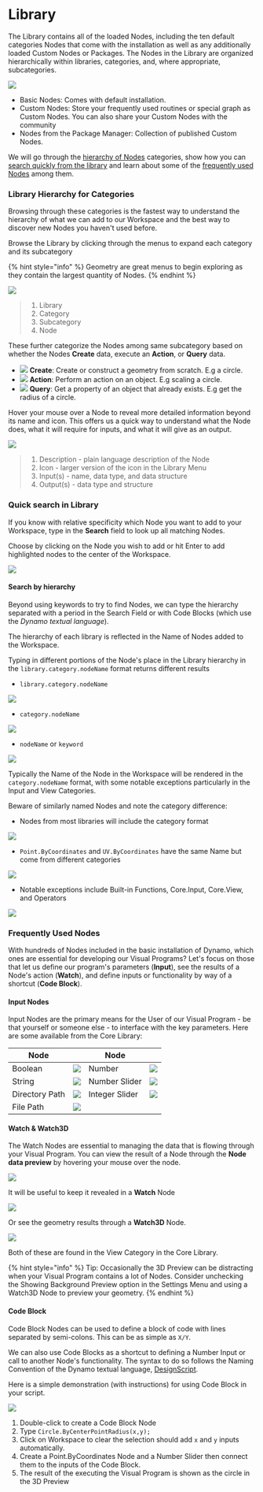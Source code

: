# Library

The Library contains all of the loaded Nodes, including the ten default categories Nodes that come with the installation as well as any additionally loaded Custom Nodes or Packages. The Nodes in the Library are organized hierarchically within libraries, categories, and, where appropriate, subcategories.

![](<../.gitbook/assets/library - library UI.jpg>)

* Basic Nodes: Comes with default installation.
* Custom Nodes: Store your frequently used routines or special graph as Custom Nodes. You can also share your Custom Nodes with the community
* Nodes from the Package Manager: Collection of published Custom Nodes.

We will go through the [hierarchy of Nodes](3-3\_dynamo\_libraries.md#library-hierarchy-for-categories) categories, show how you can [search quickly from the library](3-3\_dynamo\_libraries.md#quick-search-in-library) and learn about some of the [frequently used Nodes](3-3\_dynamo\_libraries.md#frequently-used-nodes) among them.

### Library Hierarchy for Categories

Browsing through these categories is the fastest way to understand the hierarchy of what we can add to our Workspace and the best way to discover new Nodes you haven't used before.

Browse the Library by clicking through the menus to expand each category and its subcategory

{% hint style="info" %}
Geometry are great menus to begin exploring as they contain the largest quantity of Nodes.
{% endhint %}

![](<../.gitbook/assets/library  - modified and resize library categories.jpg>)

> 1. Library
> 2. Category
> 3. Subcategory
> 4. Node

These further categorize the Nodes among same subcategory based on whether the Nodes **Create** data, execute an **Action**, or **Query** data.

* ![](<../.gitbook/assets/user interface - create.jpg>) **Create**: Create or construct a geometry from scratch. E.g a circle.
* ![](<../.gitbook/assets/user interface - action.jpg>) **Action**: Perform an action on an object. E.g scaling a circle.
* ![](<../.gitbook/assets/user interface - query.jpg>) **Query**: Get a property of an object that already exists. E.g get the radius of a circle.

Hover your mouse over a Node to reveal more detailed information beyond its name and icon. This offers us a quick way to understand what the Node does, what it will require for inputs, and what it will give as an output.

![](<../.gitbook/assets/user interface - node description.jpg>)

> 1. Description - plain language description of the Node
> 2. Icon - larger version of the icon in the Library Menu
> 3. Input(s) - name, data type, and data structure
> 4. Output(s) - data type and structure

### Quick search in Library

If you know with relative specificity which Node you want to add to your Workspace, type in the **Search** field to look up all matching Nodes.

Choose by clicking on the Node you wish to add or hit Enter to add highlighted nodes to the center of the Workspace.

![](<../.gitbook/assets/user interface - search (1).jpg>)

#### Search by hierarchy

Beyond using keywords to try to find Nodes, we can type the hierarchy separated with a period in the Search Field or with Code Blocks (which use the _Dynamo textual language_).

The hierarchy of each library is reflected in the Name of Nodes added to the Workspace.

Typing in different portions of the Node's place in the Library hierarchy in the `library.category.nodeName` format returns different results

* `library.category.nodeName`

![](<../.gitbook/assets/library - search by hierarchy geometry point by coordinates (1).jpg>)

* `category.nodeName`

![](<../.gitbook/assets/library - search by hierarchy 2 point by coordinates.jpg>)

* `nodeName` or `keyword`

![](<../.gitbook/assets/library - search by hierarchy 3 by coordinates.jpg>)

Typically the Name of the Node in the Workspace will be rendered in the `category.nodeName` format, with some notable exceptions particularly in the Input and View Categories.

Beware of similarly named Nodes and note the category difference:

* Nodes from most libraries will include the category format

![](<../.gitbook/assets/library - node category differences 1.jpg>)

* `Point.ByCoordinates` and `UV.ByCoordinates` have the same Name but come from different categories

![](<../.gitbook/assets/library - node category differences 2.jpg>)

* Notable exceptions include Built-in Functions, Core.Input, Core.View, and Operators

![](<../.gitbook/assets/library - node category differences 3.jpg>)

### Frequently Used Nodes

With hundreds of Nodes included in the basic installation of Dynamo, which ones are essential for developing our Visual Programs? Let's focus on those that let us define our program's parameters (**Input**), see the results of a Node's action (**Watch**), and define inputs or functionality by way of a shortcut (**Code Block**).

#### Input Nodes

Input Nodes are the primary means for the User of our Visual Program - be that yourself or someone else - to interface with the key parameters. Here are some available from the Core Library:

| Node           |                                                        | Node           |                                                        |
| -------------- | ------------------------------------------------------ | -------------- | ------------------------------------------------------ |
| Boolean        | ![](<../.gitbook/assets/library - boolean.jpg>)        | Number         | ![](<../.gitbook/assets/library - number.jpg>)         |
| String         | ![](<../.gitbook/assets/library - string.jpg>)         | Number Slider  | ![](<../.gitbook/assets/library - number slider.jpg>)  |
| Directory Path | ![](<../.gitbook/assets/library - directory path.jpg>) | Integer Slider | ![](<../.gitbook/assets/library - integer slider.jpg>) |
| File Path      | ![](<../.gitbook/assets/library - file path.jpg>)      |                |                                                        |

#### Watch & Watch3D

The Watch Nodes are essential to managing the data that is flowing through your Visual Program. You can view the result of a Node through the **Node data preview** by hovering your mouse over the node.

![](<../.gitbook/assets/library - node preview.jpg>)

It will be useful to keep it revealed in a **Watch** Node

![](<../.gitbook/assets/library - watch node.jpg>)

Or see the geometry results through a **Watch3D** Node.

![](<../.gitbook/assets/library - watch3d node.gif>)

Both of these are found in the View Category in the Core Library.

{% hint style="info" %}
Tip: Occasionally the 3D Preview can be distracting when your Visual Program contains a lot of Nodes. Consider unchecking the Showing Background Preview option in the Settings Menu and using a Watch3D Node to preview your geometry.
{% endhint %}

#### Code Block

Code Block Nodes can be used to define a block of code with lines separated by semi-colons. This can be as simple as `X/Y`.

We can also use Code Blocks as a shortcut to defining a Number Input or call to another Node's functionality. The syntax to do so follows the Naming Convention of the Dynamo textual language, [DesignScript](../coding-in-dynamo/7\_code-blocks-and-design-script/7-2\_design-script-syntax.md).

Here is a simple demonstration (with instructions) for using Code Block in your script.

![](<../.gitbook/assets/library - code block demo (1).gif>)

1. Double-click to create a Code Block Node
2. Type `Circle.ByCenterPointRadius(x,y);`
3. Click on Workspace to clear the selection should add `x` and `y` inputs automatically.
4. Create a Point.ByCoordinates Node and a Number Slider then connect them to the inputs of the Code Block.
5. The result of the executing the Visual Program is shown as the circle in the 3D Preview
